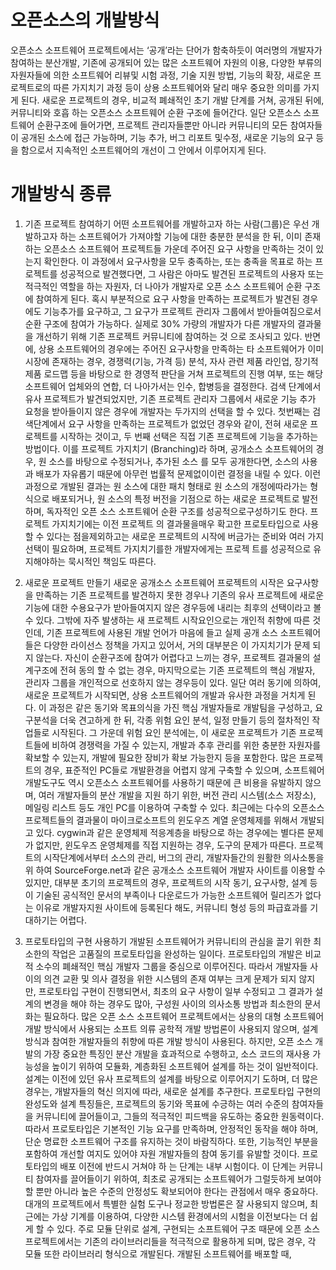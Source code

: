 오픈소스의 개발방식
====
오픈소스 소프트웨어 프로젝트에서는 ‘공개’라는 단어가 함축하듯이 여러명의 개발자가 참여하는 분산개발, 기존에 공개되어 있는 많은 소프트웨어 자원의 이용, 다양한 부류의 자원자들에 의한 소프트웨어 리뷰및 시험 과정, 기술 지원 방법, 기능의 확장,
새로운 프로젝트로의 따른 가지치기 과정 등이 상용 소프트웨어와 달리 매우 중요한 의미를 가지게 된다. 새로운 프로젝트의 경우, 비교적 폐쇄적인 초기 개발 단계를 거쳐, 공개된 뒤에, 커뮤니티와 호흡 하는 오픈소스 소프트웨어 순환 구조에 들어간다. 일단 오픈소스 소프트웨어 순환구조에 들어가면, 프로젝트
관리자들뿐만 아니라 커뮤니티의 모든 참여자들이 공개된 소스에 접근 가능하며, 기능 추가, 버그 리포트 및수정, 새로운 기능의 요구 등을 함으로서 지속적인 소프트웨어의 개선이 그 안에서 이루어지게 된다.


개발방식 종류
====
1. 기존 프로젝트 참여하기
어떤 소프트웨어를 개발하고자 하는 사람(그룹)은 우선 개발하고자 하는 소프트웨어가 가져야할 기능에 대한 충분한 분석을 한 뒤, 이미 존재하는 오픈소스 소프트웨어 프로젝트들 가운데 주어진 요구 사항을 만족하는 것이 있는지 확인한다. 이 과정에서 요구사항을 모두 충족하는, 또는 충족을 목표로 하는 프로젝트를 성공적으로 발견했다면, 그 사람은 아마도 발견된 프로젝트의 사용자 또는 적극적인 역할을 하는 자원자, 더 나아가 개발자로 오픈 소스 소프트웨어 순환 구조에 참여하게 된다. 
혹시 부분적으로 요구 사항을 만족하는 프로젝트가 발견된 경우에도 기능추가를 요구하고, 그 요구가 프로젝트 관리자 그룹에서 받아들여짐으로서 순환 구조에 참여가 가능하다. 실제로 30% 가량의 개발자가 다른 개발자의 결과물을 개선하기 위해 기존 프로젝트 커뮤니티에 참여하는 것 으로 조사되고 있다. 
반면에, 상용 소프트웨어의 경우에는 주어진 요구사항을 만족하는 타 소프트웨어가 이미 시장에 존재하는 경우, 경쟁력(기능, 가격 등) 분석, 자사 관련 제품 라인업, 장기적 제품 로드맵 등을 바탕으로 한 경영적 판단을 거쳐 프로젝트의 진행 여부, 또는 해당소프트웨어 업체와의 연합, 더 나아가서는 인수, 합병등을 결정한다. 
검색 단계에서 유사 프로젝트가 발견되었지만, 기존 프로젝트 관리자 그룹에서 새로운 기능 추가 요청을 받아들이지 않은 경우에 개발자는 두가지의 선택을 할 수 있다. 첫번째는 검색단계에서 요구 사항을 만족하는 프로젝트가 없었던 경우와 같이, 전혀 새로운 프로젝트를 시작하는 것이고, 두 번째 선택은 직접 기존 프로젝트에 기능을 추가하는 방법이다. 이를 프로젝트 가지치기 (Branching)라 하며, 공개소스 소프트웨어의 경우, 원 소스를 바탕으로 수정되거나, 추가된 소스 를 모두 공개한다면, 소스의 사용과 배포가 자유롭기 때문에 아무런 법률적 문제없이이런 결정을 내릴 수 있다. 이런 과정으로 개발된 결과는 원 소스에 대한 패치 형태로 원 소스의 개정에따라가는 형식으로 배포되거나, 원 소스의 특정 버전을 기점으로 하는 새로운 프로젝트로 발전하며, 독자적인 오픈 소스 소프트웨어 순환 구조를 성공적으로구성하기도 한다. 프로젝트 가지치기에는 이전 프로젝트 의 결과물을매우 확고한 프로토타입으로 사용할 수 있다는 점을제외하고는 새로운 프로젝트의 시작에 버금가는 준비와 여러 가지 선택이 필요하며, 프로젝트 가지치기를한 개발자에게는 프로젝 트를 성공적으로 유지해야하는 묵시적인 책임도 따른다.
 
2. 새로운 프로젝트 만들기
새로운 공개소스 소프트웨어 프로젝트의 시작은 요구사항을 만족하는 기존 프로젝트를 발견하지 못한 경우나 기존의 유사 프로젝트에 새로운 기능에 대한 수용요구가 받아들여지지 않은 경우등에 내리는 최후의 선택이라고 볼 수 있다. 
그밖에 자주 발생하는 새 프로젝트 시작요인으로는 개인적 취향에 따른 것 인데, 기존 프로젝트에 사용된 개발 언어가 마음에 들고 실제 공개 소스 소프트웨어들은 다양한 라이선스 정책을 가지고 있어서, 거의 대부분은 이 가지치기가 문제 되지 않는다. 자신이 순환구조에 참여가 어렵다고 느끼는 경우, 프로젝트 결과물의 설계구조에 전혀 동의 할 수 없는 경우, 마지막으로는 기존 프로젝트의 핵심 개발자, 관리자 그룹을 개인적으로 선호하지 않는 경우등이 있다. 
일단 여러 동기에 의하여, 새로운 프로젝트가 시작되면, 상용 소프트웨어의 개발과 유사한 과정을 거치게 된다. 이 과정은 같은 동기와 목표의식을 가진 핵심 개발자들로 개발팀을 구성하고, 요구분석을 더욱 견고하게 한 뒤, 각종 위험 요인 분석, 일정 만들기 등의 절차적인 작업들로 시작된다. 
그 가운데 위험 요인 분석에는, 이 새로운 프로젝트가 기존 프로젝트들에 비하여 경쟁력을 가질 수 있는지, 개발과 추후 관리를 위한 충분한 자원자를 확보할 수 있는지, 개발에 필요한 장비가 확보 가능한지 등을 포함한다. 
많은 프로젝트의 경우, 표준적인 PC들로 개발환경을 어렵지 않게 구축할 수 있으며, 소프트웨어 개발도구도 역시 오픈소스 소프트웨어를 사용하기 때문에 큰 비용을 유발하지 않으며, 여러 개발자들의 분산 개발을 지원 하기 위한, 버전 관리 시스템(소스 저장소), 메일링 리스트 등도 개인 PC를 이용하여 구축할 수 있다. 
최근에는 다수의 오픈소스 프로젝트들의 결과물이 마이크로소프트의 윈도우즈 계열 운영체제를 위해서 개발되고 있다. cygwin과 같은 운영체제 적응계층을 바탕으로 하는 경우에는 별다른 문제가 없지만, 윈도우즈 운영체제를 직접 지원하는 경우, 도구의 문제가 따른다. 
프로젝트의 시작단계에서부터 소스의 관리, 버그의 관리, 개발자들간의 원활한 의사소통을 위 하여 SourceForge.net과 같은 공개소스 소프트웨어 개발자 사이트를 이용할 수 있지만, 대부분 초기의 프로젝트의 경우, 프로젝트의 시작 동기, 요구사항, 설계 등이 기술된 공식적인 문서의 부족이나 다운로드가 가능한 소프트웨어 릴리즈가 없다는 이유로 개발자지원 사이트에 등록된다 해도, 커뮤니티 형성 등의 파급효과를 기대하기는 어렵다. 

3. 프로토타입의 구현
사용하기
개발된 소프트웨어가 커뮤니티의 관심을 끌기 위한 최소한의 작업은 고품질의 프로토타입을 완성하는 일이다. 프로토타입의 개발은 비교적 소수의 폐쇄적인 핵심 개발자 그룹을 중심으로 이루어진다. 따라서 개발자들 사이의 의견 교환 및 의사 결정을 위한 시스템의 존재 여부는 크게 문제가 되지 않지만, 프로토타입 구현이 진행되면서, 최초의 요구 사항이 일부 수정되고 그 결과가 설계의 변경을 해야 하는 경우도 많아, 구성원 사이의 의사소통 방법과 최소한의 문서화는 필요하다. 
많은 오픈 소스 소프트웨어 프로젝트에서는 상용의 대형 소프트웨어 개발 방식에서 사용되는 소프트 의류 공학적 개발 방법론이 사용되지 않으며, 설계 방식과 참여한 개발자들의 취향에 따른 개발 방식이 사용된다. 하지만, 오픈 소스 개발의 가장 중요한 특징인 분산 개발을 효과적으로 수행하고, 소스 코드의 재사용 가능성을 높이기 위하여 모듈화, 계층화된 소프트웨어 설계를 하는 것이 일반적이다. 설계는 이전에 있던 유사 프로젝트의 설계를 바탕으로 이루어지기 도하며, 더 많은 경우는, 개발자들의 혁신 의지에 따라, 새로운 설계를 추구한다. 프로토타입 구현의 완성도와 설계 특징들은, 프로젝트의 동기와 목표에 수긍하는 여러 수준의 참여자들을 커뮤니티에 끌어들이고, 그들의 적극적인 피드백을 유도하는 중요한 원동력이다. 따라서 프로토타입은 기본적인 기능 요구를 만족하며, 안정적인 동작을 해야 하며, 단순 명료한 소프트웨어 구조를 유지하는 것이 바람직하다. 또한, 기능적인 부분을 포함하여 개선할 여지도 있어야 자원 개발자들의 참여 동기를 유발할 것이다. 프로토타입의 배포 이전에 반드시 거쳐야 하 는 단계는 내부 시험이다. 이 단계는 커뮤니티 참여자를 끌어들이기 위하여, 최초로 공개되는 소프트웨어가 그럴듯하게 보여야 할 뿐만 아니라 높은 수준의 안정성도 확보되어야 한다는 관점에서 매우 중요하다. 
대개의 프로젝트에서 특별한 실험 도구나 정교한 방법론은 잘 사용되지 않으며, 최근에는 가상 기계를 이용하여, 다양한 시스템 환경에서의 시험을 이전보다는 더 쉽게 할 수 있다. 주로 모듈 단위로 설계, 구현되는 소프트웨어 구조 때문에 오픈 소스 프로젝트에서는 기존의 라이브러리들을 적극적으로 활용하게 되며, 많은 경우, 각 모듈 또한 라이브러리 형식으로 개발된다. 개발된 소프트웨어를 배포할 때, 
